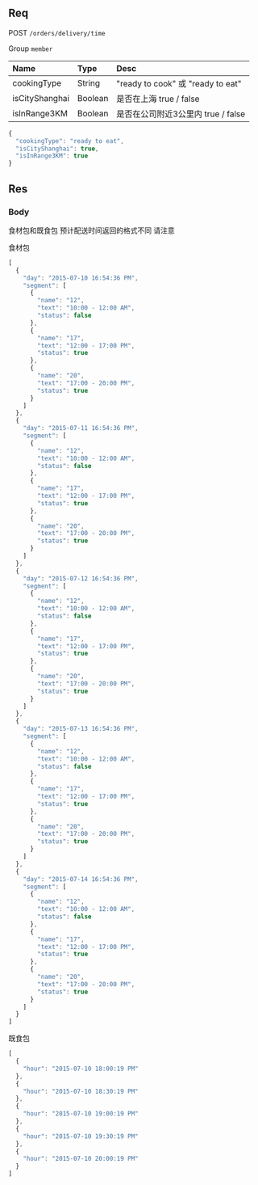 ## Req

POST `/orders/delivery/time`

Group `member`


| Name             | Type     | Desc                              |
|:-----------------|:---------|:----------------------------------|
| cookingType      | String   | "ready to cook" 或 "ready to eat"       |
| isCityShanghai   | Boolean  | 是否在上海 true / false                  |
| isInRange3KM     | Boolean  | 是否在公司附近3公里内 true / false        |





```js
{
  "cookingType": "ready to eat",
  "isCityShanghai": true,
  "isInRange3KM": true
}
```


## Res
### Body

食材包和既食包 预计配送时间返回的格式不同 请注意


食材包

```js
[
  {
    "day": "2015-07-10 16:54:36 PM",
    "segment": [
      {
        "name": "12",
        "text": "10:00 - 12:00 AM",
        "status": false
      },
      {
        "name": "17",
        "text": "12:00 - 17:00 PM",
        "status": true
      },
      {
        "name": "20",
        "text": "17:00 - 20:00 PM",
        "status": true
      }
    ]
  },
  {
    "day": "2015-07-11 16:54:36 PM",
    "segment": [
      {
        "name": "12",
        "text": "10:00 - 12:00 AM",
        "status": false
      },
      {
        "name": "17",
        "text": "12:00 - 17:00 PM",
        "status": true
      },
      {
        "name": "20",
        "text": "17:00 - 20:00 PM",
        "status": true
      }
    ]
  },
  {
    "day": "2015-07-12 16:54:36 PM",
    "segment": [
      {
        "name": "12",
        "text": "10:00 - 12:00 AM",
        "status": false
      },
      {
        "name": "17",
        "text": "12:00 - 17:00 PM",
        "status": true
      },
      {
        "name": "20",
        "text": "17:00 - 20:00 PM",
        "status": true
      }
    ]
  },
  {
    "day": "2015-07-13 16:54:36 PM",
    "segment": [
      {
        "name": "12",
        "text": "10:00 - 12:00 AM",
        "status": false
      },
      {
        "name": "17",
        "text": "12:00 - 17:00 PM",
        "status": true
      },
      {
        "name": "20",
        "text": "17:00 - 20:00 PM",
        "status": true
      }
    ]
  },
  {
    "day": "2015-07-14 16:54:36 PM",
    "segment": [
      {
        "name": "12",
        "text": "10:00 - 12:00 AM",
        "status": false
      },
      {
        "name": "17",
        "text": "12:00 - 17:00 PM",
        "status": true
      },
      {
        "name": "20",
        "text": "17:00 - 20:00 PM",
        "status": true
      }
    ]
  }
]
```

既食包

```js
[
  {
    "hour": "2015-07-10 18:00:19 PM"
  },
  {
    "hour": "2015-07-10 18:30:19 PM"
  },
  {
    "hour": "2015-07-10 19:00:19 PM"
  },
  {
    "hour": "2015-07-10 19:30:19 PM"
  },
  {
    "hour": "2015-07-10 20:00:19 PM"
  }
]
```
